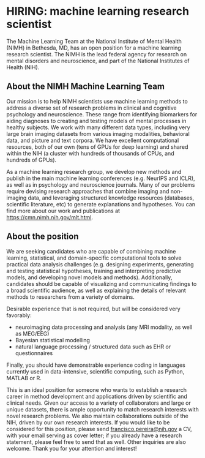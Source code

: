 # HIRING: machine learning research scientist

The Machine Learning Team at the National Institute of Mental Health (NIMH) in Bethesda, MD, has an open position for a machine learning research scientist. The NIMH is the lead federal agency for research on mental disorders and neuroscience, and part of the National Institutes of Health (NIH).

## About the NIMH Machine Learning Team

Our mission is to help NIMH scientists use machine learning methods to address a diverse set of research problems in clinical and cognitive psychology and neuroscience. These range from identifying biomarkers for aiding diagnoses to creating and testing models of mental processes in healthy subjects. We work with many different data types, including very large brain imaging datasets from various imaging modalities, behavioral data, and picture and text corpora. We have excellent computational resources, both of our own (tens of GPUs for deep learning) and shared within the NIH (a cluster with hundreds of thousands of CPUs, and hundreds of GPUs).
 
As a machine learning research group, we develop new methods and publish in the main machine learning conferences (e.g. NeurIPS and ICLR), as well as in psychology and neuroscience journals. Many of our problems require devising research approaches that combine imaging and non-imaging data, and leveraging structured knowledge resources (databases, scientific literature, etc) to generate explanations and hypotheses. You can find more about our work and publications at https://cmn.nimh.nih.gov/mlt.html.

## About the position

We are seeking candidates who are capable of combining machine learning, statistical, and domain-specific computational tools to solve practical data analysis challenges (e.g. designing experiments, generating and testing statistical hypotheses, training and interpreting predictive models, and developing novel models and methods). Additionally, candidates should be capable of visualizing and communicating findings to a broad scientific audience, as well as explaining the details of relevant methods to researchers from a variety of domains.
 
Desirable experience that is not required, but will be considered very favorably:
- neuroimaging data processing and analysis (any MRI modality, as well as MEG/EEG)
- Bayesian statistical modelling
- natural language processing / structured data such as EHR or questionnaires
 
Finally, you should have demonstrable experience coding in languages currently used in data-intensive, scientific computing, such as Python, MATLAB or R.
 
This is an ideal position for someone who wants to establish a research career in method development and applications driven by scientific and clinical needs. Given our access to a variety of collaborators and large or unique datasets, there is ample opportunity to match research interests with novel research problems. We also maintain collaborations outside of the NIH, driven by our own research interests. If you would like to be considered for this position, please send francisco.pereira@nih.gov a CV, with your email serving as cover letter; if you already have a research statement, please feel free to send that as well. Other inquiries are also welcome. Thank you for your attention and interest! 



   
